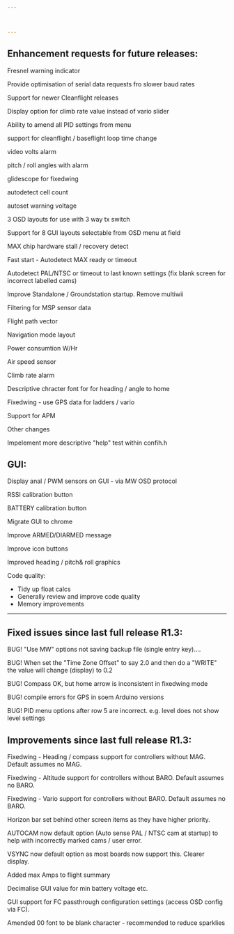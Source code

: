 ```yaml
---



---
```


## Enhancement requests for future releases: ##

Fresnel warning indicator

Provide optimisation of serial data requests fro slower baud rates

Support for newer Cleanflight releases

Display option for climb rate value instead of vario slider

Ability to amend all PID settings from menu

support for cleanflight / baseflight loop time change

video volts alarm

pitch / roll angles with alarm

glidescope for fixedwing 

autodetect cell count

autoset warning voltage

3 OSD layouts for use with 3 way tx switch

Support for 8 GUI layouts selectable from OSD menu at field

MAX chip hardware stall / recovery detect

Fast start - Autodetect MAX ready or timeout

Autodetect PAL/NTSC or timeout to last known settings (fix blank screen for incorrect labelled cams)

Improve Standalone / Groundstation startup. Remove multiwii

Filtering for MSP sensor data

Flight path vector

Navigation mode layout

Power consumtion W/Hr 

Air speed sensor

Climb rate alarm

Descriptive chracter font for for heading / angle to home

Fixedwing - use GPS data for ladders / vario

Support for APM


Other changes

Impelement more descriptive "help" test within confih.h


## GUI: ##

Display anal / PWM sensors on GUI - via MW OSD protocol

RSSI calibration button

BATTERY calibration button

Migrate GUI to chrome

Improve ARMED/DIARMED message

Improve icon buttons

Improved heading / pitch& roll graphics 


Code quality:

 - Tidy up float calcs
 - Generally review and improve code quality
 - Memory improvements
 
---
 
## Fixed issues since last full release R1.3: ##

BUG! "Use MW" options not saving backup file (single entry key)....

BUG! When set the "Time Zone Offset" to say 2.0 and then do a "WRITE" the value will change (display) to 0.2

BUG! Compass OK, but home arrow is inconsistent in fixedwing mode

BUG! compile errors for GPS in soem Arduino versions

BUG! PID menu options after row 5 are incorrect. e.g. level does not show level settings

## Improvements since last full release R1.3: ##

Fixedwing - Heading / compass support for controllers without MAG. Default assumes no MAG.

Fixedwing - Altitude support for controllers without BARO. Default assumes no BARO.

Fixedwing - Vario support for controllers without BARO. Default assumes no BARO.

Horizon bar set behind other screen items as they have higher priority.

AUTOCAM now default option (Auto sense PAL / NTSC cam at startup) to help with incorrectly marked cams / user error. 

VSYNC now default option as most boards now support this. Clearer display.

Added max Amps to flight summary

Decimalise GUI value for min battery voltage etc.

GUI support for FC passthrough configuration settings (access OSD config via FC). 

Amended 00 font to be blank character - recommended to reduce sparklies



